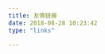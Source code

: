 ```yaml
---
title: 友情链接
date: 2018-08-28 10:23:42
type: "links"

---
```

 <html>
 <head>
     <meta charset="utf-8">
     <title>html 简单的table样式</title>
     <style type="text/css">
     /* gridtable */
     table.gridtable {
         font-family: verdana,arial,sans-serif;
         font-size:11px;
         color:#333333;
         border-width: 1px;
         border-color: #666666;
         border-collapse: collapse;
     }
     table.gridtable th {
         border-width: 1px;
         padding: 8px;
         border-style: solid;
         border-color: #666666;
         background-color: #dedede;
     }
     table.gridtable td {
         border-width: 1px;
         padding: 8px;
         border-style: solid;
         border-color: #666666;
         background-color: #ffffff;
     }
     /* imagetable */
     table.imagetable {
         font-family: verdana,arial,sans-serif;
         font-size:11px;
         color:#333333;
         border-width: 1px;
         border-color: #999999;
         border-collapse: collapse;
     }
     table.imagetable th {
         background:#b5cfd2 url('cell-blue.jpg');
         border-width: 1px;
         padding: 8px;
         border-style: solid;
         border-color: #999999;
     }
     table.imagetable td {
         background:#dcddc0 url('cell-grey.jpg');
         border-width: 1px;
         padding: 8px;
         border-style: solid;
         border-color: #999999;
     }
     /* /imagetable */
     /* altrowstable */
     table.altrowstable {
         font-family: verdana,arial,sans-serif;
         font-size:11px;
         color:#333333;
         border-width: 1px;
         border-color: #a9c6c9;
         border-collapse: collapse;
     }
     table.altrowstable th {
         border-width: 1px;
         padding: 8px;
         border-style: solid;
         border-color: #a9c6c9;
     }
     table.altrowstable td {
         border-width: 1px;
         padding: 8px;
         border-style: solid;
         border-color: #a9c6c9;
     }
     .oddrowcolor{
         background-color:#d4e3e5;
     }
     .evenrowcolor{
         background-color:#c3dde0;
     }
     /* /altrowstable */
     /* hovertable */
     table.hovertable {
         font-family: verdana,arial,sans-serif;
         font-size:11px;
         color:#333333;
         border-width: 1px;
         border-color: #999999;
         border-collapse: collapse;
     }
     table.hovertable th {
         background-color:#c3dde0;
         border-width: 1px;
         padding: 8px;
         border-style: solid;
         border-color: #a9c6c9;
     }
     table.hovertable tr {
         background-color:#d4e3e5;
     }
     table.hovertable td {
         border-width: 1px;
         padding: 8px;
         border-style: solid;
         border-color: #a9c6c9;
     }
     /* /hovertable */
 
     </style>
 </head>
 <body>
<table class="imagetable">
     <tr>
         <th>Info Header 1</th>
         <th>Info Header 2</th>
         <th>Info Header 3</th>
     </tr>
     <tr>
         <td>Text 1A</td><td>Text 1B</td><td>Text 1C</td>
     </tr>
     <tr>
         <td>Text 2A</td><td>Text 2B</td><td>Text 2C</td>
     </tr>
 </table>
 <table class="hovertable">
     <tr>
         <th>Info Header 1</th><th>Info Header 2</th><th>Info Header 3</th>
     </tr>
     <tr onmouseover="this.style.backgroundColor='#ffff66';">
         <td>Item 1A</td><td>Item 1B</td><td>Item 1C</td>
     </tr>
     <tr onmouseover="this.style.backgroundColor='#ffff66';" >
         <td>Item 2A</td><td>Item 2B</td><td>Item 2C</td>
     </tr>
     <tr onmouseover="this.style.backgroundColor='#ffff66';">
         <td>Item 3A</td><td>Item 3B</td><td>Item 3C</td>
     </tr>
     <tr onmouseover="this.style.backgroundColor='#ffff66';" >
         <td>Item 4A</td><td>Item 4B</td><td>Item 4C</td>
     </tr>
     <tr onmouseover="this.style.backgroundColor='#ffff66';">
         <td>Item 5A</td><td>Item 5B</td><td>Item 5C</td>
     </tr>
 </table>
 
 <script type="text/javascript">
     function altRows(id){
         if(document.getElementsByTagName){
 
             var table = document.getElementById(id);
             var rows = table.getElementsByTagName("tr");
 
             for(i = 0; i < rows.length; i++){
                 if(i % 2 == 0){
                     rows[i].className = "evenrowcolor";
                 }else{
                     rows[i].className = "oddrowcolor";
                 }
             }
         }
     }
 
     window.onload=function(){
         altRows('alternatecolor');
     }
 </script>
 </body>
 </html>